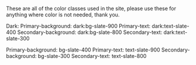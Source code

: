 These are all of the color classes used in the site, please use these for anything where color is not needed, thank you.

Dark:
Primary-background: dark:bg-slate-900 
Primary-text: dark:text-slate-400
Secondary-background: dark:bg-slate-800
Secondary-text: dark:text-slate-300


Primary-background: bg-slate-400
Primary-text: text-slate-900
Secondary-background: bg-slate-300
Secondary-text: text-slate-800